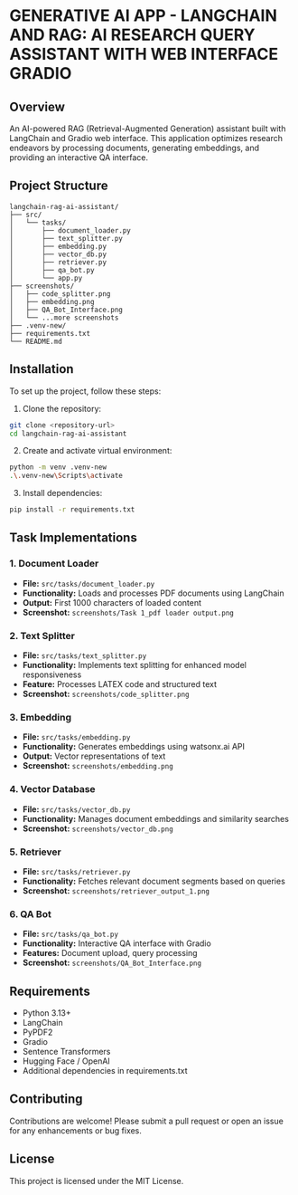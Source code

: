 # GENERATIVE AI APP - LANGCHAIN AND RAG: AI RESEARCH QUERY ASSISTANT WITH WEB INTERFACE GRADIO

## Overview
An AI-powered RAG (Retrieval-Augmented Generation) assistant built with LangChain and Gradio web interface. This application optimizes research endeavors by processing documents, generating embeddings, and providing an interactive QA interface.

## Project Structure
```
langchain-rag-ai-assistant/
├── src/
│   └── tasks/
│       ├── document_loader.py
│       ├── text_splitter.py
│       ├── embedding.py
│       ├── vector_db.py
│       ├── retriever.py
│       ├── qa_bot.py
│       └── app.py
├── screenshots/
│   ├── code_splitter.png
│   ├── embedding.png
│   ├── QA_Bot_Interface.png
│   └── ...more screenshots
├── .venv-new/
├── requirements.txt
└── README.md
```

## Installation
To set up the project, follow these steps:

1. Clone the repository:
```bash
git clone <repository-url>
cd langchain-rag-ai-assistant
```

2. Create and activate virtual environment:
```bash
python -m venv .venv-new
.\.venv-new\Scripts\activate
```

3. Install dependencies:
```bash
pip install -r requirements.txt
```

## Task Implementations

### 1. Document Loader
- **File:** `src/tasks/document_loader.py`
- **Functionality:** Loads and processes PDF documents using LangChain
- **Output:** First 1000 characters of loaded content
- **Screenshot:** `screenshots/Task 1_pdf loader output.png`

### 2. Text Splitter
- **File:** `src/tasks/text_splitter.py`
- **Functionality:** Implements text splitting for enhanced model responsiveness
- **Feature:** Processes LATEX code and structured text
- **Screenshot:** `screenshots/code_splitter.png`

### 3. Embedding
- **File:** `src/tasks/embedding.py`
- **Functionality:** Generates embeddings using watsonx.ai API
- **Output:** Vector representations of text
- **Screenshot:** `screenshots/embedding.png`

### 4. Vector Database
- **File:** `src/tasks/vector_db.py`
- **Functionality:** Manages document embeddings and similarity searches
- **Screenshot:** `screenshots/vector_db.png`

### 5. Retriever
- **File:** `src/tasks/retriever.py`
- **Functionality:** Fetches relevant document segments based on queries
- **Screenshot:** `screenshots/retriever_output_1.png`

### 6. QA Bot
- **File:** `src/tasks/qa_bot.py`
- **Functionality:** Interactive QA interface with Gradio
- **Features:** Document upload, query processing
- **Screenshot:** `screenshots/QA_Bot_Interface.png`

## Requirements
- Python 3.13+
- LangChain
- PyPDF2
- Gradio
- Sentence Transformers
- Hugging Face / OpenAI 
- Additional dependencies in requirements.txt

## Contributing
Contributions are welcome! Please submit a pull request or open an issue for any enhancements or bug fixes.

## License
This project is licensed under the MIT License.

